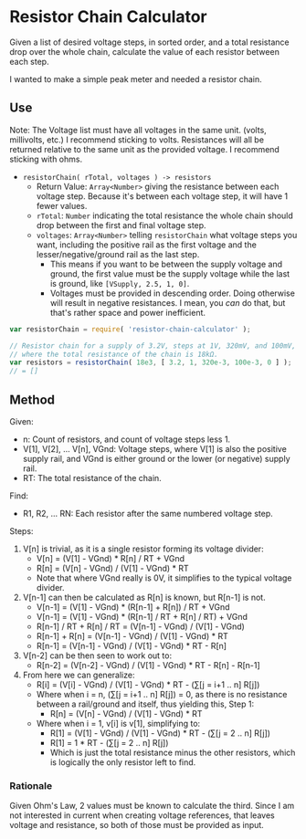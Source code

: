 Resistor Chain Calculator
=========================

Given a list of desired voltage steps, in sorted order, and a total resistance drop over the whole chain, calculate the value of each resistor between each step.

I wanted to make a simple peak meter and needed a resistor chain.



Use
---

Note: The Voltage list must have all voltages in the same unit. (volts, millivolts, etc.)  I recommend sticking to volts.  Resistances will all be returned relative to the same unit as the provided voltage.  I recommend sticking with ohms.

- `resistorChain( rTotal, voltages ) -> resistors`
	- Return Value: `Array<Number>` giving the resistance between each voltage step.  Because it's between each voltage step, it will have 1 fewer values.
	- `rTotal`: `Number` indicating the total resistance the whole chain should drop between the first and final voltage step.
	- `voltages`: `Array<Number>` telling `resistorChain` what voltage steps you want, including the positive rail as the first voltage and the lesser/negative/ground rail as the last step.
		- This means if you want to be between the supply voltage and ground, the first value must be the supply voltage while the last is ground, like `[VSupply, 2.5, 1, 0]`.
		- Voltages must be provided in descending order.  Doing otherwise will result in negative resistances.  I mean, you _can_ do that, but that's rather space and power inefficient.

```js
var resistorChain = require( 'resistor-chain-calculator' );

// Resistor chain for a supply of 3.2V, steps at 1V, 320mV, and 100mV, and true ground being 0V,
// where the total resistance of the chain is 18kΩ.
var resistors = resistorChain( 18e3, [ 3.2, 1, 320e-3, 100e-3, 0 ] );
// = []
```



Method
------

Given:
- n: Count of resistors, and count of voltage steps less 1.
- V[1], V[2], ... V[n], VGnd: Voltage steps, where V[1] is also the positive supply rail, and VGnd is either ground or the lower (or negative) supply rail.
- RT: The total resistance of the chain.

Find:
- R1, R2, ... RN: Each resistor after the same numbered voltage step.

Steps:
1. V[n] is trivial, as it is a single resistor forming its voltage divider:
	- V[n] = (V[1] - VGnd) * R[n] / RT + VGnd
	- R[n] = (V[n] - VGnd) / (V[1] - VGnd) * RT
	- Note that where VGnd really is 0V, it simplifies to the typical voltage divider.
2. V[n-1] can then be calculated as R[n] is known, but R[n-1] is not.
	- V[n-1] = (V[1] - VGnd) * (R[n-1] + R[n]) / RT + VGnd
	- V[n-1] = (V[1] - VGnd) * (R[n-1] / RT + R[n] / RT) + VGnd
	- R[n-1] / RT + R[n] / RT = (V[n-1] - VGnd) / (V[1] - VGnd)
	- R[n-1] + R[n] = (V[n-1] - VGnd) / (V[1] - VGnd) * RT
	- R[n-1] = (V[n-1] - VGnd) / (V[1] - VGnd) * RT - R[n]
3. V[n-2] can be then seen to work out to:
	- R[n-2] = (V[n-2] - VGnd) / (V[1] - VGnd) * RT - R[n] - R[n-1]
4. From here we can generalize:
	- R[i] = (V[i] - VGnd) / (V[1] - VGnd) * RT - (∑[j = i+1 .. n] R[j])
	- Where when i = n, (∑[j = i+1 .. n] R[j]) = 0, as there is no resistance between a rail/ground and itself, thus yielding this, Step 1:
		- R[n] = (V[n] - VGnd) / (V[1] - VGnd) * RT
	- Where when i = 1, v[i] is v[1], simplifying to:
		- R[1] = (V[1] - VGnd) / (V[1] - VGnd) * RT - (∑[j = 2 .. n] R[j])
		- R[1] = 1 * RT - (∑[j = 2 .. n] R[j])
		- Which is just the total resistance minus the other resistors, which is logically the only resistor left to find.

### Rationale

Given Ohm's Law, 2 values must be known to calculate the third.  Since I am not interested in current when creating voltage references, that leaves voltage and resistance, so both of those must be provided as input.
